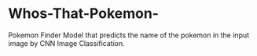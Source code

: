 # Whos-That-Pokemon-
Pokemon Finder Model that predicts the name of the pokemon in the input image by CNN Image Classification.

